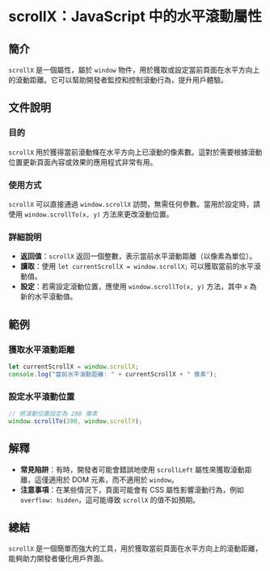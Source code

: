 <!--
Meta Description: # scrollX：JavaScript 中的水平滾動屬性 ## 簡介 `scrollX` 是一個屬性，屬於 `window` 物件，用於獲取或設定當前頁面在水平方向上的滾動距離。它可以幫助開發者監控和控制滾動行為，提升用戶體驗。 ## 文件說明 ### 目的 `scrollX` 用於獲得當前滾動條...
Meta Keywords: scrollx, window, javascript, scrollto, currentscrollx
-->

# scrollX：JavaScript 中的水平滾動屬性

## 簡介
`scrollX` 是一個屬性，屬於 `window` 物件，用於獲取或設定當前頁面在水平方向上的滾動距離。它可以幫助開發者監控和控制滾動行為，提升用戶體驗。

## 文件說明
### 目的
`scrollX` 用於獲得當前滾動條在水平方向上已滾動的像素數。這對於需要根據滾動位置更新頁面內容或效果的應用程式非常有用。

### 使用方式
`scrollX` 可以直接通過 `window.scrollX` 訪問，無需任何參數。當用於設定時，請使用 `window.scrollTo(x, y)` 方法來更改滾動位置。

### 詳細說明
- **返回值**：`scrollX` 返回一個整數，表示當前水平滾動距離（以像素為單位）。
- **讀取**：使用 `let currentScrollX = window.scrollX;` 可以獲取當前的水平滾動值。
- **設定**：若需設定滾動位置，應使用 `window.scrollTo(x, y)` 方法，其中 `x` 為新的水平滾動值。

## 範例
### 獲取水平滾動距離
```javascript
let currentScrollX = window.scrollX;
console.log("當前水平滾動距離: " + currentScrollX + " 像素");
```

### 設定水平滾動位置
```javascript
// 將滾動位置設定為 200 像素
window.scrollTo(200, window.scrollY);
```

## 解釋
- **常見陷阱**：有時，開發者可能會錯誤地使用 `scrollLeft` 屬性來獲取滾動距離，這僅適用於 DOM 元素，而不適用於 `window`。
- **注意事項**：在某些情況下，頁面可能會有 CSS 屬性影響滾動行為，例如 `overflow: hidden`，這可能導致 `scrollX` 的值不如預期。

## 總結
`scrollX` 是一個簡單而強大的工具，用於獲取當前頁面在水平方向上的滾動距離，能夠助力開發者優化用戶界面。